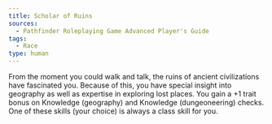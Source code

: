 ```yaml
---
title: Scholar of Ruins
sources:
  - Pathfinder Roleplaying Game Advanced Player's Guide
tags:
  - Race
type: human
---
```


From the moment you could walk and talk, the ruins of ancient civilizations have fascinated you. Because of this, you have special insight into geography as well as expertise in exploring lost places. You gain a +1 trait bonus on Knowledge (geography) and Knowledge (dungeoneering) checks. One of these skills (your choice) is always a class skill for you.

